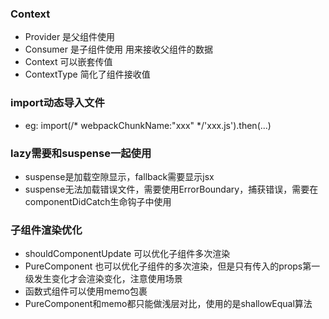 ### Context
- Provider 是父组件使用
- Consumer 是子组件使用 用来接收父组件的数据
- Context 可以嵌套传值
- ContextType 简化了组件接收值

### import动态导入文件
- eg: import(/* webpackChunkName:"xxx" */'xxx.js').then(...)

### lazy需要和suspense一起使用
- suspense是加载空隙显示，fallback需要显示jsx
- suspense无法加载错误文件，需要使用ErrorBoundary，捕获错误，需要在componentDidCatch生命钩子中使用

### 子组件渲染优化
- shouldComponentUpdate 可以优化子组件多次渲染
- PureComponent 也可以优化子组件的多次渲染，但是只有传入的props第一级发生变化才会渲染变化，注意使用场景
- 函数式组件可以使用memo包裹
- PureComponent和memo都只能做浅层对比，使用的是shallowEqual算法